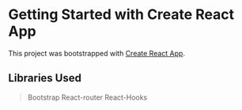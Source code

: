 # Getting Started with Create React App

This project was bootstrapped with [Create React App](https://github.com/facebook/create-react-app).

## Libraries Used
> Bootstrap
> React-router
> React-Hooks
